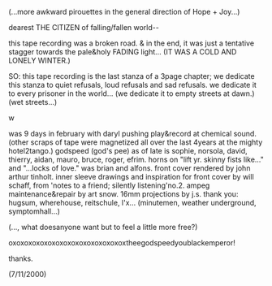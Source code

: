 (...more awkward pirouettes in the general direction of Hope + Joy...)

dearest THE CITIZEN of falling/fallen world--

this tape recording was a broken road. & in the end, it was just a
tentative stagger towards the pale&holy FADING light... (IT WAS A COLD
AND LONELY WINTER.)

SO: this tape recording is the last stanza of a 3page chapter; we
dedicate this stanza to quiet refusals, loud refusals and sad refusals.
we dedicate it to every prisoner in the world... (we dedicate it to
empty streets at dawn.) (wet streets...)

w

was 9 days in february with daryl pushing play&record at chemical sound.
(other scraps of tape were magnetized all over the last 4years at the
mighty hotel2tango.) godspeed (god's pee) as of late is sophie, norsola,
david, thierry, aidan, mauro, bruce, roger, efrim. horns on "lift yr.
skinny fists like..." and "...locks of love." was brian and alfons.
front cover rendered by john arthur tinholt. inner sleeve drawings and
inspiration for front cover by will schaff, from 'notes to a friend;
silently listening'no.2. ampeg maintenance&repair by art snow. 16mm
projections by j.s. thank you: hugsum, wherehouse, reitschule, l'x...
(minutemen, weather underground, symptomhall...)

(..., what doesanyone want but to feel a little more free?)

oxoxoxoxoxoxoxoxoxoxoxoxoxoxoxtheegodspeedyoublackemperor!

thanks.

(7/11/2000)
